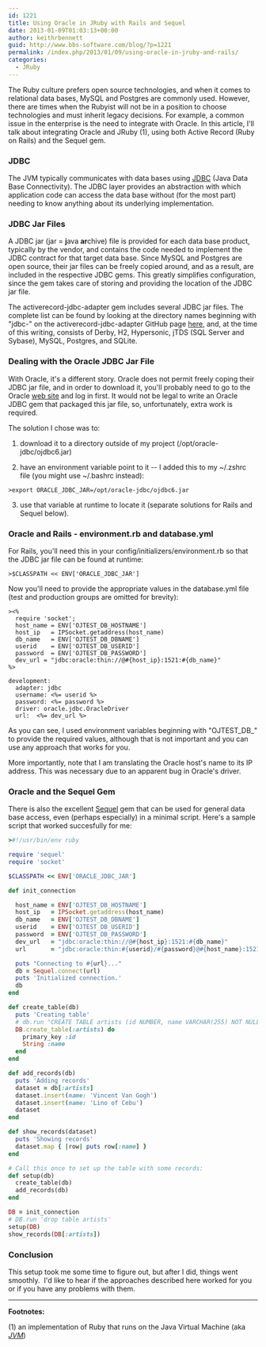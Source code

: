 ```yaml
---
id: 1221
title: Using Oracle in JRuby with Rails and Sequel
date: 2013-01-09T01:03:13+00:00
author: keithrbennett
guid: http://www.bbs-software.com/blog/?p=1221
permalink: /index.php/2013/01/09/using-oracle-in-jruby-and-rails/
categories:
  - JRuby
---
```

The Ruby culture prefers open source technologies, and when it comes to relational data bases, 
MySQL and Postgres are commonly used. However, there are times when the Rubyist will not be in a position
 to choose technologies and must inherit legacy decisions. For example, a common issue 
 in the enterprise is the need to integrate with Oracle. 
 In this article, I'll talk about integrating Oracle and JRuby (1), using both 
 Active Record (Ruby on Rails) and the Sequel gem.

### JDBC

The JVM typically communicates with data bases using
 [JDBC](http://www.oracle.com/technetwork/java/javase/jdbc/index.html "http://www.oracle.com/technetwork/java/javase/jdbc/index.html")
 (Java Data Base Connectivity). The JDBC layer provides an abstraction with which application code 
 can access the data base without (for the most part) needing to know anything about its underlying implementation.

### JDBC Jar Files

A JDBC jar (jar = **j**ava **ar**chive) file is provided for each data base product, 
typically by the vendor, and contains the code needed to implement the JDBC contract 
for that target data base. Since MySQL and Postgres are open source, their jar files 
can be freely copied around, and as a result, are included in the respective JDBC gems. 
This greatly simplifies configuration, since the gem takes care of storing and 
providing the location of the JDBC jar file.

The activerecord-jdbc-adapter gem includes several JDBC jar files. 
The complete list can be found by looking at the directory names beginning 
with "jdbc-" on the activerecord-jdbc-adapter GitHub page 
[here](https://github.com/jruby/activerecord-jdbc-adapter "https://github.com/jruby/activerecord-jdbc-adapter"),
and, at the time of this writing, consists of Derby, H2, Hypersonic, jTDS (SQL Server and Sybase),
MySQL, Postgres, and SQLite.

### Dealing with the Oracle JDBC Jar File

With Oracle, it's a different story. Oracle does not permit freely coping their JDBC jar file,
and in order to download it, you'll probably need to go to the Oracle
[web site](http://www.oracle.com/technetwork/database/enterprise-edition/jdbc-112010-090769.html "http://www.oracle.com/technetwork/database/enterprise-edition/jdbc-112010-090769.html")
and log in first. It would not be legal to write an Oracle JDBC gem that packaged this jar file,
so, unfortunately, extra work is required.

The solution I chose was to:

1) download it to a directory outside of my project (/opt/oracle-jdbc/ojdbc6.jar)

2) have an environment variable point to it -- I added this to my ~/.zshrc file (you might use ~/.bashrc instead):

```
>export ORACLE_JDBC_JAR=/opt/oracle-jdbc/ojdbc6.jar
```


3) use that variable at runtime to locate it (separate solutions for Rails and Sequel below).

### Oracle and Rails - environment.rb and database.yml

For Rails, you'll need this in your config/initializers/environment.rb so that the JDBC jar file can be found at runtime:

```
>$CLASSPATH << ENV['ORACLE_JDBC_JAR']
```

Now you'll need to provide the appropriate values in the database.yml file (test and production groups are omitted for brevity):

```
><%
  require 'socket';
  host_name = ENV['OJTEST_DB_HOSTNAME']
  host_ip   = IPSocket.getaddress(host_name)
  db_name   = ENV['OJTEST_DB_DBNAME']
  userid    = ENV['OJTEST_DB_USERID']
  password  = ENV['OJTEST_DB_PASSWORD']
  dev_url = "jdbc:oracle:thin://@#{host_ip}:1521:#{db_name}"
%>

development:
  adapter: jdbc
  username: <%= userid %>
  password: <%= password %>
  driver: oracle.jdbc.OracleDriver
  url:  <%= dev_url %>

```

As you can see, I used environment variables beginning with "OJTEST\_DB\_" to provide the required values, although that is not important and you can use any approach that works for you.

More importantly, note that I am translating the Oracle host's name to its IP address. This was necessary due to an apparent bug in Oracle's driver.

### Oracle and the Sequel Gem

There is also the excellent [Sequel](https://github.com/jeremyevans/sequel "https://github.com/jeremyevans/sequel") gem that can be used for general data base access, even (perhaps especially) in a minimal script. Here's a sample script that worked succesfully for me:

```ruby
>#!/usr/bin/env ruby

require 'sequel'
require 'socket'

$CLASSPATH << ENV['ORACLE_JDBC_JAR']

def init_connection

  host_name = ENV['OJTEST_DB_HOSTNAME']
  host_ip   = IPSocket.getaddress(host_name)
  db_name   = ENV['OJTEST_DB_DBNAME']
  userid    = ENV['OJTEST_DB_USERID']
  password  = ENV['OJTEST_DB_PASSWORD']
  dev_url   = "jdbc:oracle:thin://@#{host_ip}:1521:#{db_name}"
  url       = "jdbc:oracle:thin:#{userid}/#{password}@#{host_name}:1521:#{db_name}"

  puts "Connecting to #{url}..."
  db = Sequel.connect(url)
  puts 'Initialized connection.'
  db
end

def create_table(db)
  puts 'Creating table'
  # db.run "CREATE TABLE artists (id NUMBER, name VARCHAR(255) NOT NULL)"
  DB.create_table(:artists) do
    primary_key :id
    String :name
  end
end

def add_records(db)
  puts 'Adding records'
  dataset = db[:artists]
  dataset.insert(name: 'Vincent Van Gogh')
  dataset.insert(name: 'Lino of Cebu')
  dataset
end

def show_records(dataset)
  puts 'Showing records'
  dataset.map { |row| puts row[:name] }
end

# Call this once to set up the table with some records:
def setup(db)
  create_table(db)
  add_records(db)
end

DB = init_connection
# DB.run 'drop table artists'
setup(DB)
show_records(DB[:artists])

```

### Conclusion

This setup took me some time to figure out, but after I did, things went smoothly.  
I'd like to hear if the approaches described here worked for you or if you have any problems with them.

* * *

**Footnotes:**

(1) an implementation of Ruby that runs on the Java Virtual Machine 
(aka _[JVM](http://en.wikipedia.org/wiki/Java_virtual_machine "http://en.wikipedia.org/wiki/Java_virtual_machine")_)